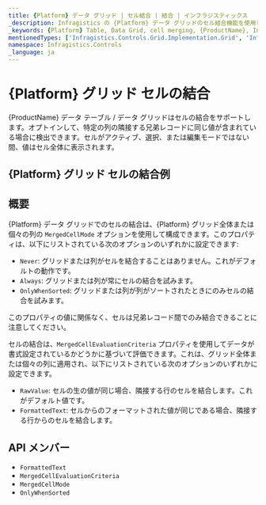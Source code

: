 ```yaml
---
title: {Platform} データ グリッド | セル結合 | 結合 | インフラジスティックス
_description: Infragistics の {Platform} データ グリッドのセル結合機能を使用して、重複する値を持つセルを結合します。
_keywords: {Platform} Table, Data Grid, cell merging, {ProductName}, Infragistics, {Platform} テーブル, データ グリッド, セル結合, インフラジスティックス
mentionedTypes: ['Infragistics.Controls.Grid.Implementation.Grid', 'Infragistics.Controls.Grid.Implementation.MergedCellMode', 'Infragistics.Controls.Grid.Implementation.MergedCellEvaluationCriteria']
namespace: Infragistics.Controls
_language: ja
---
```


# {Platform} グリッド セルの結合

{ProductName} データ テーブル / データ グリッドはセルの結合をサポートします。オプトインして、特定の列の隣接する兄弟レコードに同じ値が含まれている場合に検出できます。セルがアクティブ、選択、または編集モードではない間、値はセル全体に表示されます。

## {Platform} グリッド セルの結合例

<code-view style="height: 600px"
           data-demos-base-url="{environment:dvDemosBaseUrl}"
           iframe-src="{environment:dvDemosBaseUrl}/grids/data-grid-cell-merging"
           alt="{Platform} グリッド セルの結合例"
           github-src="grids/data-grid/cell-merging">
</code-view>

<div class="divider--half"></div>

## 概要

{Platform} データ グリッドでのセルの結合は、{Platform} グリッド全体または個々の列の `MergedCellMode` オプションを使用して構成できます。このプロパティは、以下にリストされている次のオプションのいずれかに設定できます:

- `Never`: グリッドまたは列がセルを結合することはありません。これがデフォルトの動作です。
- `Always`: グリッドまたは列が常にセルの結合を試みます。
- `OnlyWhenSorted`: グリッドまたは列が列がソートされたときにのみセルの結合を試みます。

このプロパティの値に関係なく、セルは兄弟レコード間でのみ結合できることに注意してください。

セルの結合は、`MergedCellEvaluationCriteria` プロパティを使用してデータが書式設定されているかどうかに基づいて評価できます。これは、グリッド全体または個々の列に適用され、以下にリストされている次のオプションのいずれかに設定できます。

- `RawValue`: セルの生の値が同じ場合、隣接する行のセルを結合します。これがデフォルト値です。
- `FormattedText`: セルからのフォーマットされた値が同じである場合、隣接する行からのセルを結合します。

<div class="divider--half"></div>

## API メンバー

 - `FormattedText`
 - `MergedCellEvaluationCriteria`
 - `MergedCellMode`
 - `OnlyWhenSorted`